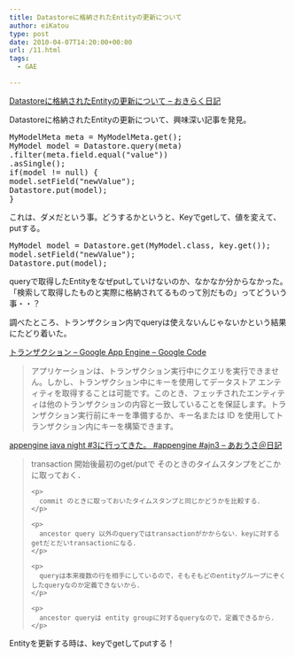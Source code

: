 ```yaml
---
title: Datastoreに格納されたEntityの更新について
author: eiKatou
type: post
date: 2010-04-07T14:20:00+00:00
url: /11.html
tags:
  - GAE

---
```

<div class="section">
  <p>
    <a href="http://d.hatena.ne.jp/arashi77/20100214/1266117394" target="_blank">Datastoreに格納されたEntityの更新について &#8211; おきらく日記</a>
  </p>
  
  <p>
    Datastoreに格納されたEntityの更新について、興味深い記事を発見。
  </p>
  
  <pre class="syntax-highlight">
MyModelMeta meta = MyModelMeta.get();
MyModel model = Datastore.query(meta)
.filter(meta.field.equal(<span class="synConstant">&#34;value&#34;</span>))
.asSingle();
<span class="synStatement">if</span>(model != <span class="synConstant">null</span>) {
model.setField(<span class="synConstant">&#34;newValue&#34;</span>);
Datastore.put(model);
}
</pre>
  
  <p>
    これは、ダメだという事。どうするかというと、Keyでgetして、値を変えて、putする。
  </p>
  
  <pre class="syntax-highlight">
MyModel model = Datastore.get(MyModel.<span class="synType">class</span>, key.get(<span class="synConstant"></span>));
model.setField(<span class="synConstant">&#34;newValue&#34;</span>);
Datastore.put(model);
</pre>
  
  <p>
    queryで取得したEntityをなぜputしていけないのか、なかなか分からなかった。「検索して取得したものと実際に格納されてるものって別だもの」ってどういう事・・？
  </p>
  
  <p>
  </p>
  
  <p>
    調べたところ、トランザクション内でqueryは使えないんじゃないかという結果にたどり着いた。
  </p>
  
  <p>
    <a href="http://code.google.com/intl/ja/appengine/docs/java/datastore/transactions.html#What_Can_Be_Done_In_a_Transaction" target="_blank">トランザクション &#8211; Google App Engine &#8211; Google Code</a>
  </p>
  
  <blockquote>
    <p>
      アプリケーションは、トランザクション実行中にクエリを実行できません。しかし、トランザクション中にキーを使用してデータストア エンティティを取得することは可能です。このとき、フェッチされたエンティティは他のトランザクションの内容と一致していることを保証します。トランザクション実行前にキーを準備するか、キー名または ID を使用してトランザクション内にキーを構築できます。
    </p>
  </blockquote>
  
  <p>
    <a href="http://d.hatena.ne.jp/bluerabbit/20091204/1259947642" target="_blank">appengine java night #3に行ってきた。 #appengine #ajn3 &#8211; あおうさ＠日記</a>
  </p>
  
  <blockquote>
    <p>
      transaction 開始後最初のget/putで そのときのタイムスタンプをどこかに取っておく．
    </p>
    
    <p>
      commit のときに取っておいたタイムスタンプと同じかどうかを比較する．
    </p>
    
    <p>
      ancestor query 以外のqueryではtransactionがかからない．keyに対するgetだとだいtransactionになる．
    </p>
    
    <p>
      queryは本来複数の行を相手にしているので，そもそもどのentityグループにぞくしたqueryなのか定義できないから．
    </p>
    
    <p>
      ancestor queryは entity groupに対するqueryなので，定義できるから．
    </p>
  </blockquote>
  
  <p>
    Entityを更新する時は、keyでgetしてputする！
  </p>
</div>
